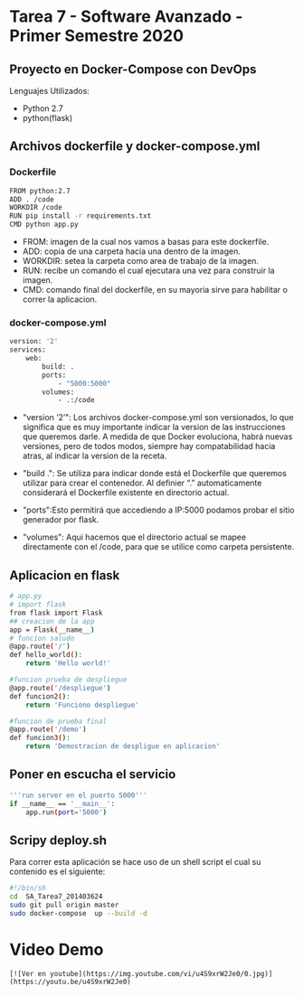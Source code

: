 # Tarea 7 - Software Avanzado - Primer Semestre 2020 
##  Proyecto en Docker-Compose con DevOps
Lenguajes Utilizados:
  - Python 2.7
  - python(flask)


## Archivos dockerfile y docker-compose.yml

### Dockerfile
```bash
FROM python:2.7
ADD . /code
WORKDIR /code
RUN pip install -r requirements.txt
CMD python app.py
```

- FROM: imagen de la cual nos vamos a basas para este dockerfile.
- ADD: copia de una carpeta hacia una dentro de la imagen.
- WORKDIR: setea la carpeta como area de trabajo de la imagen.
- RUN: recibe un comando el cual ejecutara una vez para construir la imagen.
- CMD: comando final del dockerfile, en su mayoria sirve para habilitar o correr la aplicacion.
### docker-compose.yml
```bash
version: '2'
services:
    web:
        build: .
        ports:
            - "5000:5000"
        volumes:
            - .:/code
```

- "version ‘2’": Los archivos docker-compose.yml son versionados, lo que significa que es muy importante indicar la version de las instrucciones que queremos darle. A medida de que Docker evoluciona, habrá nuevas versiones, pero de todos modos, siempre hay compatabilidad hacia atras, al indicar la version de la receta.

- "build .": Se utiliza para indicar donde está el Dockerfile que queremos utilizar para crear el contenedor. Al definier “.” automaticamente considerará el Dockerfile existente en directorio actual.

- "ports":Esto permitirá que accediendo a IP:5000 podamos probar el sitio generador por flask.

- "volumes": Aqui hacemos que el directorio actual se mapee directamente con el /code, para que se utilice como carpeta persistente.

## Aplicacion en flask

```bash
# app.py
# import flask
from flask import Flask
## creacion de la app
app = Flask(__name__)
# funcion saludo
@app.route('/')
def hello_world():
    return 'Hello world!'

#funcion prueba de despliegue
@app.route('/despliegue')
def funcion2():
    return 'Funciono despliegue'

#funcion de prueba final
@app.route('/demo')
def funcion3():
    return 'Demostracion de despligue en aplicacion'
```

## Poner en escucha el servicio

```bash 
'''run server en el puerto 5000'''
if __name__ == '__main__':
    app.run(port='5000')
```

## Scripy deploy.sh

Para correr esta aplicación se hace uso de un shell script el cual su contenido es el siguiente:
```bash 
#!/bin/sh
cd  SA_Tarea7_201403624
sudo git pull origin master
sudo docker-compose  up --build -d
```
# Video Demo
    [![Ver en youtube](https://img.youtube.com/vi/u4S9xrW2Je0/0.jpg)](https://youtu.be/u4S9xrW2Je0)
    
